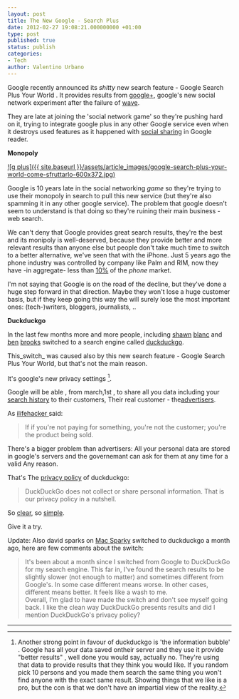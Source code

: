 ```yaml
---
layout: post
title: The New Google - Search Plus
date: 2012-02-27 19:08:21.000000000 +01:00
type: post
published: true
status: publish
categories:
- Tech
author: Valentino Urbano 
---
```


Google recently announced its _shitty_ new search feature - Google Search Plus Your World . It provides results from [google+][0], google's new social network experiment after the failure of [wave][1].

They are late at joining the 'social network game' so they're pushing hard on it, trying to integrate google plus in any other Google service even when it destroys used features as it happened with [social sharing][2] in Google reader.

**Monopoly**

[![g plus]({{ site.baseurl }}/assets/article_images/google-search-plus-your-world-come-sfruttarlo-600x372.jpg)][3]

Google is 10 years late in the social networking _game_ so they're trying to use their monopoly in search to pull this new service (but they're also spamming it in any other google service). The problem that google doesn't seem to understand is that doing so they're ruining their main business - web search.

We can't deny that Google provides great search results, they're the best and its monipoly is well-deserved, because they provide better and more relevant results than anyone else but people don't take much time to switch to a better alternative, we've seen that with the iPhone. Just 5 years ago the phone industry was controlled by company like Palm and RIM, now they have -in aggregate- less than [10%][4] of the _phone_ market.

I'm not saying that Google is on the road of the decline, but they've done a huge step forward in that direction. Maybe they won't lose a huge customer basis, but if they keep going this way the will surely lose the most important ones: (tech-)writers, bloggers, journalists, ..

**Duckduckgo**

In the last few months more and more people, including [shawn][5] [blanc][6] and [ben][7] [brooks][8] switched to a search engine called [duckduckgo][9].

This_switch_ was caused also by this new search feature - Google Search Plus Your World, but that's not the main reason.

It's google's new privacy settings [^1].

Google will be able , from march,1st , to share all you data including your [search history][11] to their customers, Their real customer - the[advertisers][12].

As [ilifehacker ][13]said:

> If if you're not paying for something, you're not the customer; you're the product being sold.

There's a bigger problem than advertisers: All your personal data are stored in google's servers and the governemant can ask for them at any time for a valid Any reason.

That's The [privacy policy][14] of duckduckgo:

> DuckDuckGo does not collect or share personal information. That is our privacy policy in a nutshell.

So [clear][15], so [simple][16].

Give it a try.

Update: Also david sparks on [Mac Sparky][17] switched to duckduckgo a month ago, here are few comments about the switch:

> It's been about a month since I switched from Google to DuckDuckGo for my search engine. This far in, I've found the search results to be slightly slower (not enough to matter) and sometimes different from Google's. In some case different means worse. In other cases, different means better. It feels like a wash to me.  
> Overall, I'm glad to have made the switch and don't see myself going back. I like the clean way DuckDuckGo presents results and did I mention DuckDuckGo's privacy policy?
> 

---

[^1]: Another strong point in favour of duckduckgo is 'the information bubble' . Google has all your data saved ontheir server and they use it provide "better results" , well done you would say, actually no. They're using that data to provide results that they think you would like. If you random pick 10 persons and you made them search the same thing you won't find anyone with the exact same result. Showing things that we like is a pro, but the con is that we don't have an impartial view of the reality.


[0]: https://plus.google.com/
[1]: https://wave.google.com/wave/
[2]: http://www.slashgear.com/google-reader-social-sharing-features-moved-to-google-01192233/
[3]: /the-new-google.html
[4]: http://gs.statcounter.com/#mobile_vendor-ww-monthly-201101-201201
[5]: http://shawnblanc.net/2012/02/duckduckgo-daily/
[6]: http://shawnblanc.net/2012/01/dryburgh-duckduckgo/
[7]: http://brooksreview.net/2012/01/duckduckwin/
[8]: http://brooksreview.net/2012/02/duckduckgo-reeder/
[9]: http://duckduckgo.com
[11]: https://www.google.com/history/
[12]: http://www.google.com/adwords
[13]: http://lifehacker.com/5697167/if-youre-not-paying-for-it-youre-the-product
[14]: http://duckduckgo.com/privacy.html
[15]: http://dontbubble.us/
[16]: http://donttrack.us/
[17]: http://www.macsparky.com/blog/2012/2/28/more-on-duckduckgo.html